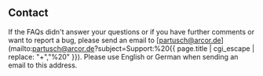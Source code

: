 
## Contact

If the FAQs didn't answer your questions or if you have further comments or want to report a bug, please send an email to [partusch@arcor.de](mailto:partusch@arcor.de?subject=Support:%20{{ page.title | cgi_escape | replace: "+","%20" }}). Please use English or German when sending an email to this address.
